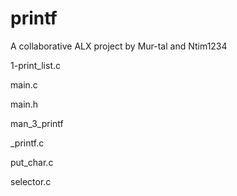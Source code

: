 # printf

A collaborative ALX project by Mur-tal and Ntim1234

1-print_list.c

main.c

main.h

man_3_printf

_printf.c

put_char.c

selector.c
